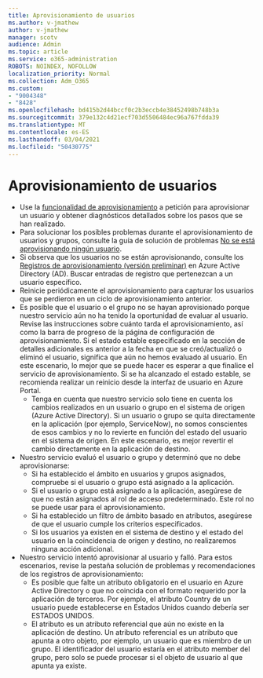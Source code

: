 ```yaml
---
title: Aprovisionamiento de usuarios
ms.author: v-jmathew
author: v-jmathew
manager: scotv
audience: Admin
ms.topic: article
ms.service: o365-administration
ROBOTS: NOINDEX, NOFOLLOW
localization_priority: Normal
ms.collection: Adm_O365
ms.custom:
- "9004348"
- "8428"
ms.openlocfilehash: bd415b2d44bccf0c2b3eccb4e38452498b748b3a
ms.sourcegitcommit: 379e132c4d21ecf703d5506484ec96a767fdda39
ms.translationtype: MT
ms.contentlocale: es-ES
ms.lasthandoff: 03/04/2021
ms.locfileid: "50430775"
---
```

# <a name="user-provisioning"></a>Aprovisionamiento de usuarios

- Use la [funcionalidad de aprovisionamiento](https://docs.microsoft.com/azure/active-directory/app-provisioning/provision-on-demand) a petición para aprovisionar un usuario y obtener diagnósticos detallados sobre los pasos que se han realizado.
- Para solucionar los posibles problemas durante el aprovisionamiento de usuarios y grupos, consulte la guía de solución de problemas [No se está aprovisionando ningún usuario](https://docs.microsoft.com/azure/active-directory/app-provisioning/application-provisioning-config-problem-no-users-provisioned).
- Si observa que los usuarios no se están aprovisionando, consulte los [Registros de aprovisionamiento (versión preliminar)](https://docs.microsoft.com/azure/active-directory/reports-monitoring/concept-provisioning-logs) en Azure Active Directory (AD). Buscar entradas de registro que pertenezcan a un usuario específico.
- Reinicie periódicamente el aprovisionamiento para capturar los usuarios que se perdieron en un ciclo de aprovisionamiento anterior.
- Es posible que el usuario o el grupo no se hayan aprovisionado porque nuestro servicio aún no ha tenido la oportunidad de evaluar al usuario. Revise las instrucciones sobre cuánto tarda el aprovisionamiento, así como la barra de progreso de la página de configuración de aprovisionamiento. Si el estado estable especificado en la sección de detalles adicionales es anterior a la fecha en que se creó/actualizó o eliminó el usuario, significa que aún no hemos evaluado al usuario. En este escenario, lo mejor que se puede hacer es esperar a que finalice el servicio de aprovisionamiento. Si se ha alcanzado el estado estable, se recomienda realizar un reinicio desde la interfaz de usuario en Azure Portal.
  - Tenga en cuenta que nuestro servicio solo tiene en cuenta los cambios realizados en un usuario o grupo en el sistema de origen (Azure Active Directory). Si un usuario o grupo se quita directamente en la aplicación (por ejemplo, ServiceNow), no somos conscientes de esos cambios y no lo revierte en función del estado del usuario en el sistema de origen. En este escenario, es mejor revertir el cambio directamente en la aplicación de destino.
- Nuestro servicio evaluó el usuario o grupo y determinó que no debe aprovisionarse:
  - Si ha establecido el ámbito en usuarios y grupos asignados, compruebe si el usuario o grupo está asignado a la aplicación.
  - Si el usuario o grupo está asignado a la aplicación, asegúrese de que no están asignados al rol de acceso predeterminado. Este rol no se puede usar para el aprovisionamiento.
  - Si ha establecido un filtro de ámbito basado en atributos, asegúrese de que el usuario cumple los criterios especificados.
  - Si los usuarios ya existen en el sistema de destino y el estado del usuario en la coincidencia de origen y destino, no realizaremos ninguna acción adicional.
- Nuestro servicio intentó aprovisionar al usuario y falló. Para estos escenarios, revise la pestaña solución de problemas y recomendaciones de los registros de aprovisionamiento:
  - Es posible que falte un atributo obligatorio en el usuario en Azure Active Directory o que no coincida con el formato requerido por la aplicación de terceros. Por ejemplo, el atributo Country de un usuario puede establecerse en Estados Unidos cuando debería ser ESTADOS UNIDOS.
  - El atributo es un atributo referencial que aún no existe en la aplicación de destino. Un atributo referencial es un atributo que apunta a otro objeto, por ejemplo, un usuario que es miembro de un grupo. El identificador del usuario estaría en el atributo member del grupo, pero solo se puede procesar si el objeto de usuario al que apunta ya existe.

